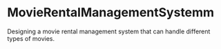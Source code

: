 # MovieRentalManagementSystemm
Designing a movie rental management system that can handle different types of movies.

